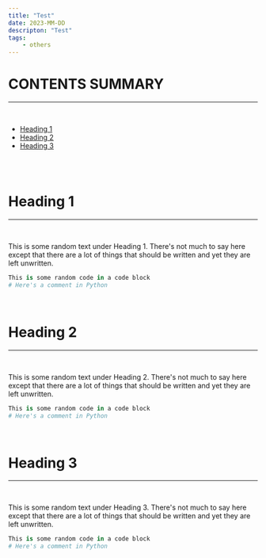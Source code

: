 ```yaml
---
title: "Test"
date: 2023-MM-DD
descripton: "Test"
tags:
    - others
---
```


# CONTENTS SUMMARY
---
<br>

- [Heading 1](#heading-1)
- [Heading 2](#heading-2)
- [Heading 3](#heading-3)

<br><br>

# Heading 1
---
<br>

This is some random text under Heading 1.
There's not much to say here 
except that there are a lot of things that should be written
and yet they are left unwritten.

```python
This is some random code in a code block
# Here's a comment in Python
```

<br>

# Heading 2
---
<br>

This is some random text under Heading 2.
There's not much to say here 
except that there are a lot of things that should be written
and yet they are left unwritten.

```python
This is some random code in a code block
# Here's a comment in Python
```

<br>

# Heading 3
---
<br>

This is some random text under Heading 3.
There's not much to say here 
except that there are a lot of things that should be written
and yet they are left unwritten.

```python
This is some random code in a code block
# Here's a comment in Python
```

<br>